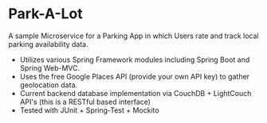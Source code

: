 # Park-A-Lot
A sample Microservice for a Parking App in which Users rate and track local parking availability data.

- Utilizes various Spring Framework modules including Spring Boot and Spring Web-MVC. 
- Uses the free Google Places API (provide your own API key) to gather geolocation data.
- Current backend database implementation via CouchDB + LightCouch API's (this is a RESTful based interface)
- Tested with JUnit + Spring-Test + Mockito
